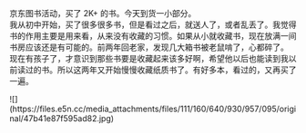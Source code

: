 <p>京东图书活动，买了 2K+ 的书。今天到货一小部分。<br />我从初中开始，买了很多很多书，但是看过之后，就送人了，或者乱丢了。我觉得书的作用主要是用来看，从来没有收藏的习惯。如果从小就收藏书，现在放满一间书房应该还是有可能的。前两年回老家，发现几大箱书被老鼠啃了，心都碎了。<br />现在有孩子了，才意识到那些书要是收藏起来该多好啊，希望他以后也能读到我以前读过的书。所以这两年又开始慢慢收藏纸质书了。有好多本，看过的，又再买了一遍。</p>
![](https://files.e5n.cc/media_attachments/files/111/160/640/930/957/095/original/47b41e87f595ad82.jpg)